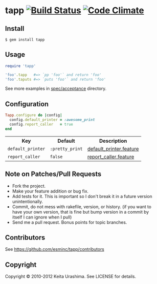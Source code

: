 # tapp [![Build Status](https://travis-ci.org/esminc/tapp.svg?branch=master)](https://travis-ci.org/esminc/tapp) [![Code Climate](https://codeclimate.com/github/esminc/tapp/badges/gpa.svg)](https://codeclimate.com/github/esminc/tapp)

## Install

```
$ gem install tapp
```

## Usage

``` ruby
require 'tapp'

'foo'.tapp   #=> `pp 'foo'` and return 'foo'
'foo'.taputs #=> `puts 'foo'` and return 'foo'
```

See more examples in [spec/acceptance](https://github.com/esminc/tapp/tree/master/spec/acceptance) directory.

## Configuration

``` ruby
Tapp.configure do |config|
  config.default_printer = :awesome_print
  config.report_caller   = true
end
```

<table>
  <tr>
    <th>Key</th>
    <th>Default</th>
    <th>Description</th>
  </tr>
  <tr>
    <td><code>default_printer</code></td>
    <td><code>:pretty_print</code></td>
    <td><a href="https://github.com/esminc/tapp/blob/master/spec/acceptance/default_printer.feature">default_printer.feature</a></td>
  </tr>
  <tr>
    <td><code>report_caller</code></td>
    <td><code>false</code></td>
    <td><a href="https://github.com/esminc/tapp/blob/master/spec/acceptance/report_caller.feature">report_caller.feature</a></td>
  </tr>
</table>

## Note on Patches/Pull Requests

* Fork the project.
* Make your feature addition or bug fix.
* Add tests for it. This is important so I don't break it in a
  future version unintentionally.
* Commit, do not mess with rakefile, version, or history.
  (if you want to have your own version, that is fine but bump version in a commit by itself I can ignore when I pull)
* Send me a pull request. Bonus points for topic branches.

## Contributors
See https://github.com/esminc/tapp/contributors

## Copyright
Copyright &copy; 2010-2012 Keita Urashima. See LICENSE for details.
